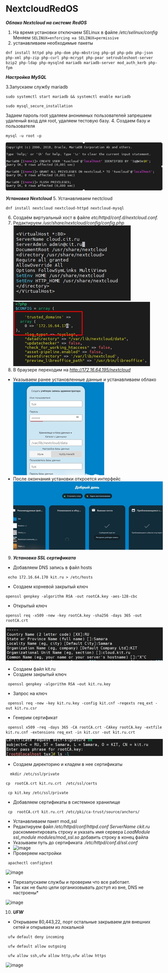 # NextcloudRedOS
***Oблако Nextcloud на системе RedOS***
1. На время установки отключаем SELinux в файле */etc/selinux/config*
Меняем ```SELINUX=enforcing на SELINUX=permissive```
2. устанавливаем необходимые пакеты 
```
dnf install httpd php php-dom php-mbstring php-gd php-pdo php-json php-xml php-zip php-curl php-mcrypt php-pear setroubleshoot-server bzip2 php-ldap php-mysqlnd mariadb mariadb-server mod_auth_kerb php-fpm
```
***Настройка MySQL***

3.Запускаем службу mariadb
```
sudo systemctl start mariadb && systemctl enable mariadb

```
```
sudo mysql_secure_installation
```
Задаем пароль root удаляем анонимных пользователей запрешаем удаленый вход для root, удаляем тестовую базу.
4. Создаем базу и пользователя   
```
mysql -u root –p
```
![alt text](./Pictures/Screenshot_1.jpg)

***Установка Nextcloud***
5. Устанавливаем nectcloud
 ```
dnf install nextcloud nextcloud-httpd nextcloud-mysql
```
6. Создаём виртуальный хост в файле *etc/httpd/conf.d/nextcloud.conf.*
7. Редактируем */usr/share/nextcloud/config/config.php*
 ![alt text](./Pictures/Screenshot_2.jpg)
 ![alt text](./Pictures/Screenshot_3.jpg)
8. В браузере переходим на *http://172.16.64.195/nextcloud*
* Указываем ранее установленные данные и устанавливаем облако
![alt text](./Pictures/Screenshot_4.jpg)
* После окончания установки откроется интерфейс 
![alt text](./Pictures/Screenshot_5.jpg)
9. ***Установка SSL сертификата***
* Добавляем DNS запись в файл hosts  
```
 echo 172.16.64.170 kit.ru > /etc/hosts
```
* Создаем корневой закрытый ключ 
```
openssl genpkey -algorithm RSA -out rootCA.key -aes-128-cbc
```
 * Открытый ключ 
```
openssl req -x509 -new -key rootCA.key -sha256 -days 365 -out rootCA.crt 
```
![alt text](./Pictures/Screenshot_6.jpg)

* Создаем файл kit.ru
* Создаем закрытый ключ
```
 openssl genpkey -algorithm RSA –out kit.ru.key
```
* Запрос на ключ 
```
 openssl req -new -key kit.ru.key -config kit.cnf -reqexts req_ext -out kit.ru.csr
```
* Генерим сертификат 
```
 openssl x509 -req -days 365 -CA rootCA.crt -CAkey rootCA.key -extfile kit.ru.cnf -extensions req_ext -in kit.csr -out kit.ru.crt
```
![alt text](./Pictures/Screenshot_7.jpg)
* Создаем директорию и кладем в нее сертификаты 
```
  mkdir /etc/ssl/private
```
```
cp  rootCA.crt kit.ru.crt  /etc/ssl/certs
```
```
 cp kit.key /etc/ssl/private
```
* Добавляем сертификаты в системное хранилище 
```
 cp  rootCA.crt kit.ru.crt /etc/pki/ca-trust/source/anchors/
```
* Устанавливаем пакет mod_ssl
* Редактируем файл   */etc/httpd/conf/httpd.conf*
*ServerName ckit.ru*    раскомментировать строку и указать имя сервера
*LoadModule ssl_module modules/mod_ssl.so*     добавить строку в конец файла 
* Указываем путь до сертификата  */etc/httpd/conf.d/ssl.conf*
* ![image](https://github.com/user-attachments/assets/e3f2a67a-9fbc-44f6-ad11-d20a02c9836d)
* Проверяем настройки 
```
 apachectl configtest
```
![image](https://github.com/user-attachments/assets/509105a0-8bac-41f4-a62b-b9dd7a6e1c5b)

 * Перезапускаем службы и проверим что все работает.
 * Так как не было цели организовывать доступ из вне, DNS не настроены*

![image](https://github.com/user-attachments/assets/68916ad1-53a1-4235-b28e-098878d85b94)

10. ***UFW***
    
* Открываем 80,443,22, порт остальные закрываем для внешних сетей и открываем из локальной 
```
 ufw default deny incoming
```
```
 ufw default allow outgoing
```
```
 ufw allow ssh,ufw allow http,ufw allow https
```
![image](https://github.com/user-attachments/assets/251f128f-825b-4f0a-a91e-41048bc7c90e)




